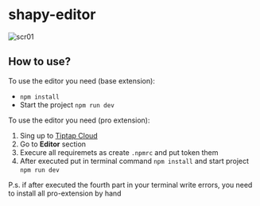 # shapy-editor

![scr01](https://github.com/NeZox16/shapy-editor-tiptap/assets/112339906/5ed8274b-a6a7-4151-9206-b6eef18d8094)

## How to use?

To use the editor you need (base extension):

- `npm install`
- Start the project `npm run dev`

To use the editor you need (pro extension):

1. Sing up to [Tiptap Cloud](https://cloud.tiptap.dev/)
2.  Go to **Editor** section
3.  Execure all requiremets as create `.npmrc` and put token them
4.  After executed put in terminal command `npm install` and start project `npm run dev`

   P.s. if after executed the fourth part in your terminal write errors, you need to install all pro-extension by hand
